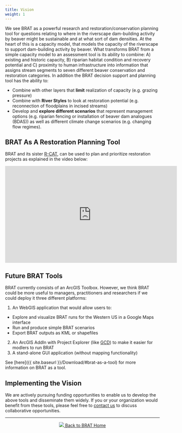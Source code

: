 ```yaml
---
title: Vision
weight: 1
---
```


We see BRAT as a powerful research and restoration/conservation planning tool for questions relating to where in the riverscape dam-building activity by beaver might be sustainable and at what sort of dam densities. At the heart of this is a capacity model, that models the capacity of the riverscape to support dam-building activity by beaver. What transforms BRAT from a simple capacity model to an assessment tool is its ability to combine: A) existing and historic capacity, B) riparian habitat condition and recovery potential and C) proximity to human infrastructure  into information that assigns stream segments to seven different beaver conservation and restoration categories. In addition the BRAT decision support and planning tool has the ability to:

- Combine with other layers that **limit** realization of capacity (e.g. grazing pressure)
- Combine with **River Styles** to look at restoration potential (e.g. reconnection of floodplains in incised streams)
- Develop and **explore different scenarios** that represent management options (e.g. riparian fencing or installation of beaver dam analogues (BDAS)) as well as different climate change scenarios (e.g. changing flow regimes).



## BRAT As A Restoration Planning Tool

BRAT and its sister [R-CAT](http://rcat.riverscapes.xyz/), can be used to plan and prioritize restoration projects as explained in the video below:

<iframe width="560" height="315" src="https://www.youtube.com/embed/e28Ix-08PdM" frameborder="0" allowfullscreen></iframe>

## Future BRAT Tools

BRAT currently consists of an ArcGIS Toolbox. However, we think BRAT could be more useful to managers, practitioners and researchers if we could deploy it three different platforms:

1. An WebGIS application that would allow users to:
  - Explore and visualize  BRAT runs for the Western US in a Google Maps interface
  - Run and produce simple BRAT scenarios 
  - Export BRAT outputs as KML or shapefiles
2. An ArcGIS AddIn with Project Explorer (like [GCD](http://gcd.riverscapes.xyz/Help/Commands/gcd-project-explorer/)) to make it easier for modlers to run BRAT
3. A stand-alone GUI application  (without mapping functionality)

See [here]({{ site.baseurl  }}/Download/#brat-as-a-tool) for more information on BRAT as a tool.  <i class="fa fa-cogs"></i>

## Implementing the Vision

We are actively pursuing funding opportunities to enable us to develop the above tools and disseminate them widely.  If you or your organization would benefit from these tools, please feel free to [contact us](http://www.joewheaton.org/contact.html) to discuss collaborative opportunities.

------
<div align="center">
	<a class="hollow button" href="{{ site.baseurl }}/"><img src="{{ site.baseurl }}/assets/images/favicons/favicon-16x16.png">  Back to BRAT Home </a>  
</div>

